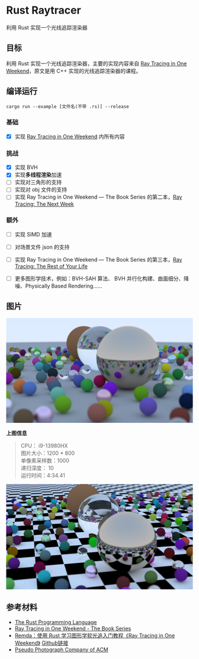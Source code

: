 # Rust Raytracer

利用 Rust 实现一个光线追踪渲染器

## 目标

利用 Rust 实现一个光线追踪渲染器，主要的实现内容来自 [Ray Tracing in One Weekend](https://raytracing.github.io/books/RayTracingInOneWeekend.html)，原文是用 C++ 实现的光线追踪渲染器的课程。

## 编译运行

```shell
cargo run --example [文件名(不带 .rs)] --release
```

### 基础

- [x] 实现  [Ray Tracing in One Weekend](https://raytracing.github.io/books/RayTracingInOneWeekend.html) 内所有内容

### 挑战

- [x] 实现 BVH
- [x] 实现**多线程渲染**加速
- [ ] 实现对三角形的支持
- [ ] 实现对 obj 文件的支持
- [ ] 实现 Ray Tracing in One Weekend  —  The Book Series 的第二本，[Ray Tracing: The Next Week](https://raytracing.github.io/books/RayTracingTheNextWeek.html)

### 额外
- [ ] 实现 SIMD 加速
- [ ] 对场景文件 json 的支持
- [ ] 实现 Ray Tracing in One Weekend  —  The Book Series 的第三本，[Ray Tracing: The Rest of Your Life](https://raytracing.github.io/books/RayTracingTheRestOfYourLife.html)
- [ ] 更多图形学技术，例如：BVH-SAH 算法、 BVH 并行化构建、曲面细分、降噪、Physically Based Rendering……


## 图片

![Alt](images/Book1_1.bmp)

**上图信息** 
> CPU： i9-13980HX  
> 图片大小：1200 * 800  
> 单像素采样数：1000  
> 递归深度： 10  
> 运行时间：4:34.41  

![Alt](images/Book1_2.bmp)

## 参考材料

- [The Rust Programming Language](https://doc.rust-lang.org/book/title-page.html)
- [Ray Tracing in One Weekend - The Book Series](https://raytracing.github.io/)
- [Remda：使用 Rust 学习图形学软光追入门教程《Ray Tracing in One Weekend》](https://rustcc.cn/article?id=bffdbc8b-1c99-4d1d-942c-91365b6ada0d)  [Github链接](https://github.com/7sDream/remda)
- [Pseudo Photograph Company of ACM](https://github.com/aik2mlj/raytracer-tutorial)
